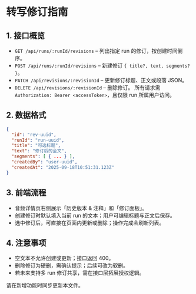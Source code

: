 # 转写修订指南

## 1. 接口概览
- `GET /api/runs/:runId/revisions` – 列出指定 run 的修订，按创建时间倒序。
- `POST /api/runs/:runId/revisions` – 新建修订 `{ title?, text, segments? }`。
- `PATCH /api/revisions/:revisionId` – 更新修订标题、正文或段落 JSON。
- `DELETE /api/revisions/:revisionId` – 删除修订。
所有请求需 `Authorization: Bearer <accessToken>`，且仅限 run 所属用户访问。

## 2. 数据格式
```json
{
  "id": "rev-uuid",
  "runId": "run-uuid",
  "title": "可选标题",
  "text": "修订后的全文",
  "segments": [ { ... } ],
  "createdBy": "user-uuid",
  "createdAt": "2025-09-18T10:51:31.123Z"
}
```

## 3. 前端流程
- 音频详情页右侧展示「历史版本 & 注释」和「修订面板」。
- 创建修订时默认填入当前 run 的文本；用户可编辑标题与正文后保存。
- 选中修订后，可直接在页面内更新或删除；操作完成会刷新列表。

## 4. 注意事项
- 空文本不允许创建或更新；接口返回 400。
- 删除修订为硬删，需确认提示；后续可改为软删。
- 若未来支持多 run 修订共享，需在接口层拓展授权逻辑。

请在新增功能时同步更新本文件。

